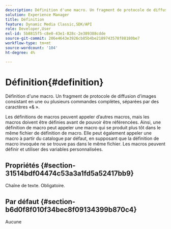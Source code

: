 ```yaml
---
description: Définition d'une macro. Un fragment de protocole de diffusion d’images consistant en une ou plusieurs commandes complètes, séparées par des caractères «& ».
solution: Experience Manager
title: Définition
feature: Dynamic Media Classic,SDK/API
role: Developer,User
exl-id: 5b8815f5-c8e0-43e1-828c-2e389388cdde
source-git-commit: 206e4643e3926cb85b4be2189743578f88180be7
workflow-type: tm+mt
source-wordcount: '104'
ht-degree: 4%

---
```


# Définition{#definition}

Définition d&#39;une macro. Un fragment de protocole de diffusion d’images consistant en une ou plusieurs commandes complètes, séparées par des caractères «&amp; ».

Les définitions de macros peuvent appeler d’autres macros, mais les macros doivent être définies avant de pouvoir être référencées. Ainsi, une définition de macro peut appeler une macro qui se produit plus tôt dans le même fichier de définition de macro. Elle peut également appeler une macro à partir du catalogue par défaut, en supposant que la définition de macro invoquée ne se trouve pas dans le même fichier. Les macros peuvent définir et utiliser des variables personnalisées.

## Propriétés {#section-31514bdf04474c53a3a1fd5a52417bb9}

Chaîne de texte. Obligatoire.

## Par défaut {#section-b6d0f8f010f34bec8f09134399b870c4}

Aucune
